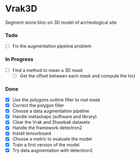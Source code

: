 # Vrak3D 

Segment stone bloc on 3D model of archeological site 

### Todo

-  [ ] Fix the augmentation pipeline problem


### In Progress
 
-  [ ] Find a method to mean a 3D mask 
    -  [ ] Get the offset between each mask and compute the IoU 

### Done
-  [x] Use the polygons outline filler to real mask
-  [x] Correct the polygon filler 
-  [x] Choose a data augmentation pipeline
-  [x] Handle metashape (software and library)
-  [x] Clear the Vrak and Shawbak datasets
-  [x] Handle the framework detectron2
-  [x] Install tensorboard 
-  [x] Choose a metric to evaluate the model
-  [x] Train a first version of the model
-  [x] Try data augmentation with detectron2
